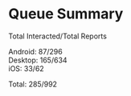 # Queue Summary

Total Interacted/Total Reports

Android: 87/296  
Desktop: 165/634  
iOS: 33/62

Total: 285/992
